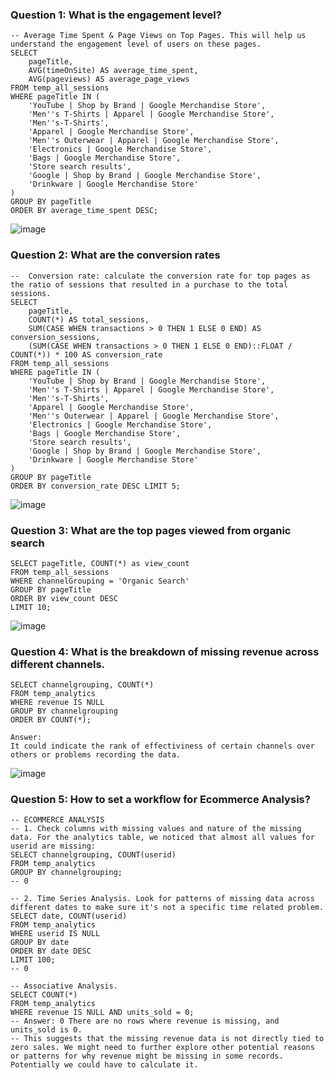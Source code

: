 ### Question 1: What is the engagement level?
```
-- Average Time Spent & Page Views on Top Pages. This will help us understand the engagement level of users on these pages.
SELECT 
    pageTitle,
    AVG(timeOnSite) AS average_time_spent,
    AVG(pageviews) AS average_page_views
FROM temp_all_sessions
WHERE pageTitle IN (
    'YouTube | Shop by Brand | Google Merchandise Store', 
    'Men''s T-Shirts | Apparel | Google Merchandise Store',
    'Men''s-T-Shirts',
    'Apparel | Google Merchandise Store',
    'Men''s Outerwear | Apparel | Google Merchandise Store',
    'Electronics | Google Merchandise Store',
    'Bags | Google Merchandise Store',
    'Store search results',
    'Google | Shop by Brand | Google Merchandise Store',
    'Drinkware | Google Merchandise Store'
)
GROUP BY pageTitle
ORDER BY average_time_spent DESC;
```
![image](https://github.com/k2jac9/Project-SQL/assets/5405628/eb233957-c8fe-4f6c-9c11-4604a693eb61)


### Question 2: What are the conversion rates
```
--  Conversion rate: calculate the conversion rate for top pages as the ratio of sessions that resulted in a purchase to the total sessions.
SELECT 
    pageTitle,
    COUNT(*) AS total_sessions,
    SUM(CASE WHEN transactions > 0 THEN 1 ELSE 0 END) AS conversion_sessions,
    (SUM(CASE WHEN transactions > 0 THEN 1 ELSE 0 END)::FLOAT / COUNT(*)) * 100 AS conversion_rate
FROM temp_all_sessions
WHERE pageTitle IN (
    'YouTube | Shop by Brand | Google Merchandise Store', 
    'Men''s T-Shirts | Apparel | Google Merchandise Store',
    'Men''s-T-Shirts',
    'Apparel | Google Merchandise Store',
    'Men''s Outerwear | Apparel | Google Merchandise Store',
    'Electronics | Google Merchandise Store',
    'Bags | Google Merchandise Store',
    'Store search results',
    'Google | Shop by Brand | Google Merchandise Store',
    'Drinkware | Google Merchandise Store'
)
GROUP BY pageTitle
ORDER BY conversion_rate DESC LIMIT 5;
```
![image](https://github.com/k2jac9/Project-SQL/assets/5405628/26bbcdc1-7991-4073-b8f0-56bb865ca4f5)


### Question 3: What are the top pages viewed from organic search
```
SELECT pageTitle, COUNT(*) as view_count
FROM temp_all_sessions
WHERE channelGrouping = 'Organic Search' 
GROUP BY pageTitle
ORDER BY view_count DESC
LIMIT 10;
```
![image](https://github.com/k2jac9/Project-SQL/assets/5405628/876f3919-65f8-46d0-be33-06a0019a71bd)


### Question 4: What is the breakdown of missing revenue across different channels.
```
SELECT channelgrouping, COUNT(*)
FROM temp_analytics
WHERE revenue IS NULL
GROUP BY channelgrouping
ORDER BY COUNT(*);

Answer:
It could indicate the rank of effectiviness of certain channels over others or problems recording the data.
```
![image](https://github.com/k2jac9/Project-SQL/assets/5405628/ffdbedd3-b110-480d-ab26-9da7a052a15a)


### Question 5: How to set a workflow for Ecommerce Analysis?
```
-- ECOMMERCE ANALYSIS
-- 1. Check columns with missing values and nature of the missing data. For the analytics table, we noticed that almost all values for userid are missing:
SELECT channelgrouping, COUNT(userid)
FROM temp_analytics
GROUP BY channelgrouping;		
-- 0

-- 2. Time Series Analysis. Look for patterns of missing data across different dates to make sure it's not a specific time related problem.
SELECT date, COUNT(userid)
FROM temp_analytics
WHERE userid IS NULL
GROUP BY date
ORDER BY date DESC
LIMIT 100;					
-- 0

-- Associative Analysis. 
SELECT COUNT(*)
FROM temp_analytics
WHERE revenue IS NULL AND units_sold = 0;		
-- Answer: 0 There are no rows where revenue is missing, and units_sold is 0. 
-- This suggests that the missing revenue data is not directly tied to zero sales. We might need to further explore other potential reasons or patterns for why revenue might be missing in some records. Potentially we could have to calculate it. 
```

